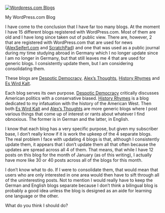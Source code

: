 [![Wordpress.com Blogs](https://i0.wp.com/thoughts.alexseifert.com/wp-content/uploads/2009/01/wordpressblogs-132x300.png?resize=132%2C300 "My WordPress.com Blogs")](http://thoughts.alexseifert.com/2009/01/31/blog-consolidation/wordpressblogs/)

My WordPress.com Blog

I have come to the conclusion that I have far too many blogs. At the moment I have 15 different blogs registered with WordPress.com. Most of them are old and I have long since taken out of public view. There are, however, 2 that are registered with WordPress.com that are used for news ([AlexSeifert.com](http://www.alexseifert.com/news) and [ScratchPad](http://scratchpad.alexseifert.com)) and one that was used as a public journal during my time studying abroad in Germany which I no longer update since I am no longer in Germany, but that still leaves me 4 that are used for generic blogs. I consistently update them, but I am considering consolidating them.

These blogs are [Despotic Democracy](http://despoticdemocracy.wordpress.com), [Alex’s Thoughts](http://thoughts.alexseifert.com), [History Rhymes](http://www.historyrhymes.info) and [Es Wird Kalt](http://www.eswirdkalt.com).

Each blog serves its own purpose. [Despotic Democracy](http://despoticdemocracy.wordpress.com) critically discusses American politics with a conservative biased. [History Rhymes](http://www.historyrhymes.info) is a blog dedicated to my infatuation with the history of the American West. Then both [Es Wird Kalt](http://www.eswirdkalt.com) and [Alex’s Thoughts](http://thoughts.alexseifert.com) are more generic blogs where I post various things that come up of interest or rants about whatever I find obnoxious. The former is in German and the latter, in English.

I know that each blog has a very specific purpose, but given my subscriber base, I don’t really know if it is work the upkeep of the 4 separate blogs. The real problem I face with updating 4 blogs is that, although I consistently update them, it appears that I don’t update them all that often because the updates are spread across all 4 of them. That means, that while I have 12 posts on this blog for the month of January (as of this writing), I actually have more like 30 or 40 posts across all of the blogs for this month.

I don’t know what to do. If I were to consolidate them, that would mean that users who are only interested in one area would then have to sift through all of the uninteresting posts. Not to mention I would really have to keep the German and English blogs separate because I don’t think a bilingual blog is probably a good idea unless the blog is designed as an aide for learning one language or the other.

What do you think I should do?